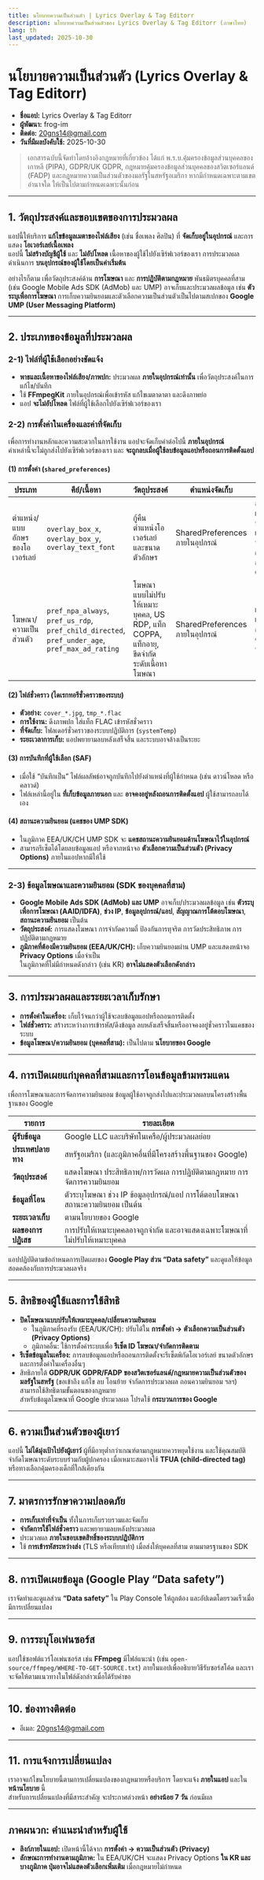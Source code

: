 ```yaml
---
title: นโยบายความเป็นส่วนตัว | Lyrics Overlay & Tag Editorr
description: นโยบายความเป็นส่วนตัวของ Lyrics Overlay & Tag Editorr (ภาษาไทย)
lang: th
last_updated: 2025-10-30
---
```


# นโยบายความเป็นส่วนตัว (Lyrics Overlay & Tag Editorr)

- **ชื่อแอป:** Lyrics Overlay & Tag Editorr  
- **ผู้พัฒนา:** frog-im  
- **ติดต่อ:** [20gns14@gmail.com](mailto:20gns14@gmail.com)  
- **วันที่มีผลบังคับใช้:** 2025-10-30

> เอกสารฉบับนี้จัดทำโดยอ้างอิงกฎหมายที่เกี่ยวข้อง ได้แก่ พ.ร.บ.คุ้มครองข้อมูลส่วนบุคคลของเกาหลี (PIPA), GDPR/UK GDPR, กฎหมายคุ้มครองข้อมูลส่วนบุคคลของสวิตเซอร์แลนด์ (FADP) และกฎหมายความเป็นส่วนตัวของมลรัฐในสหรัฐอเมริกา หากมีกำหนดเฉพาะตามเขตอำนาจใด ให้เป็นไปตามกำหนดเฉพาะนั้นก่อน

---

## 1. วัตถุประสงค์และขอบเขตของการประมวลผล

แอปนี้ให้บริการ **แก้ไขข้อมูลเมตาของไฟล์เสียง** (เช่น ชื่อเพลง ศิลปิน) ที่ **จัดเก็บอยู่ในอุปกรณ์** และการแสดง **โอเวอร์เลย์เนื้อเพลง**  
แอปนี้ **ไม่สร้างบัญชีผู้ใช้** และ **ไม่อัปโหลด** เนื้อหาของผู้ใช้ไปยังเซิร์ฟเวอร์ของเรา การประมวลผลดำเนินการ **บนอุปกรณ์ของผู้ใช้โดยเป็นค่าเริ่มต้น**

อย่างไรก็ตาม เพื่อวัตถุประสงค์ด้าน **การโฆษณา** และ **การปฏิบัติตามกฎหมาย** พันธมิตรบุคคลที่สาม (เช่น Google Mobile Ads SDK (AdMob) และ UMP) อาจเก็บและประมวลผลข้อมูล เช่น **ตัวระบุเพื่อการโฆษณา** การเก็บความยินยอมและตัวเลือกความเป็นส่วนตัวเป็นไปตามสเปกของ **Google UMP (User Messaging Platform)**

---

## 2. ประเภทของข้อมูลที่ประมวลผล

### 2-1) ไฟล์ที่ผู้ใช้เลือกอย่างชัดแจ้ง
- **พาธและเนื้อหาของไฟล์เสียง/ภาพปก:** ประมวลผล **ภายในอุปกรณ์เท่านั้น** เพื่อวัตถุประสงค์ในการแก้ไข/บันทึก  
- ใช้ **FFmpegKit** ภายในอุปกรณ์เพื่อเข้ารหัส แก้ไขเมตาดาตา และดึงภาพย่อ  
- แอป **จะไม่อัปโหลด** ไฟล์ที่ผู้ใช้เลือกไปยังเซิร์ฟเวอร์ของเรา

### 2-2) การตั้งค่าในเครื่องและค่าที่จัดเก็บ

เพื่อการทำงานหลักและความสะดวกในการใช้งาน แอปจะจัดเก็บค่าต่อไปนี้ **ภายในอุปกรณ์**  
ค่าเหล่านี้จะไม่ถูกส่งไปยังเซิร์ฟเวอร์ของเรา และ **จะถูกลบเมื่อผู้ใช้ลบข้อมูลแอปหรือถอนการติดตั้งแอป**

#### (1) การตั้งค่า (`shared_preferences`)
| ประเภท | คีย์/เนื้อหา | วัตถุประสงค์ | ตำแหน่งจัดเก็บ | วิธีลบ |
|---|---|---|---|---|
| ตำแหน่ง/แบบอักษรของโอเวอร์เลย์ | `overlay_box_x`, `overlay_box_y`, `overlay_text_font` | กู้คืนตำแหน่งโอเวอร์เลย์และขนาดตัวอักษร | SharedPreferences ภายในอุปกรณ์ | ลบเมื่อผู้ใช้ลบข้อมูลแอปหรือถอนการติดตั้ง |
| โฆษณา/ความเป็นส่วนตัว | `pref_npa_always`, `pref_us_rdp`, `pref_child_directed`, `pref_under_age`, `pref_max_ad_rating` | โฆษณาแบบไม่ปรับให้เหมาะบุคคล, US RDP, แท็ก COPPA, แท็กอายุ, ขีดจำกัดระดับเนื้อหาโฆษณา | SharedPreferences ภายในอุปกรณ์ | เช่นเดียวกับคอลัมน์ซ้าย |

#### (2) ไฟล์ชั่วคราว (ไดเรกทอรีชั่วคราวของระบบ)
- **ตัวอย่าง:** `cover_*.jpg`, `tmp_*.flac`  
- **การใช้งาน:** ดึงภาพปก ใส่แท็ก FLAC เข้ารหัสชั่วคราว  
- **ที่จัดเก็บ:** โฟลเดอร์ชั่วคราวของระบบปฏิบัติการ (`systemTemp`)  
- **ระยะเวลาการเก็บ:** แอปพยายามลบหลังเสร็จสิ้น และระบบอาจล้างเป็นระยะ

#### (3) การบันทึกที่ผู้ใช้เลือก (SAF)
- เมื่อใช้ “บันทึกเป็น” ไฟล์ผลลัพธ์อาจถูกบันทึกไปยังตำแหน่งที่ผู้ใช้กำหนด (เช่น ดาวน์โหลด หรือคลาวด์)  
- ไฟล์เหล่านี้อยู่ใน **ที่เก็บข้อมูลภายนอก** และ **อาจคงอยู่หลังถอนการติดตั้งแอป** ผู้ใช้สามารถลบได้เอง

#### (4) สถานะความยินยอม (แคชของ UMP SDK)
- ในภูมิภาค EEA/UK/CH UMP SDK จะ **แคชสถานะความยินยอมด้านโฆษณาไว้ในอุปกรณ์**  
- สามารถรีเซ็ตได้โดยลบข้อมูลแอป หรือจากหน้าจอ **ตัวเลือกความเป็นส่วนตัว (Privacy Options)** ภายในแอปหากมีให้ใช้

---

### 2-3) ข้อมูลโฆษณาและความยินยอม (SDK ของบุคคลที่สาม)
- **Google Mobile Ads SDK (AdMob) และ UMP** อาจเก็บ/ประมวลผลข้อมูล เช่น **ตัวระบุเพื่อการโฆษณา (AAID/IDFA)**, **ช่วง IP**, **ข้อมูลอุปกรณ์/แอป**, **สัญญาณการโต้ตอบโฆษณา**, **สถานะความยินยอม** เป็นต้น  
- **วัตถุประสงค์:** การแสดงโฆษณา การจำกัดความถี่ ป้องกันการทุจริต การวัดประสิทธิภาพ การปฏิบัติตามกฎหมาย  
- **ภูมิภาคที่ต้องมีความยินยอม (EEA/UK/CH):** เก็บความยินยอมผ่าน UMP และแสดงหน้าจอ **Privacy Options** เมื่อจำเป็น  
  ในภูมิภาคที่ไม่มีกำหนดดังกล่าว (เช่น KR) **อาจไม่แสดงตัวเลือกดังกล่าว**

---

## 3. การประมวลผลและระยะเวลาเก็บรักษา

- **การตั้งค่าในเครื่อง:** เก็บไว้จนกว่าผู้ใช้จะลบข้อมูลแอปหรือถอนการติดตั้ง  
- **ไฟล์ชั่วคราว:** สร้างระหว่างการเข้ารหัส/ดึงข้อมูล ลบหลังเสร็จสิ้นหรืออาจคงอยู่ชั่วคราวในแคชของระบบ  
- **ข้อมูลโฆษณา/ความยินยอม (บุคคลที่สาม):** เป็นไปตาม **นโยบายของ Google**

---

## 4. การเปิดเผยแก่บุคคลที่สามและการโอนข้อมูลข้ามพรมแดน

เพื่อการโฆษณาและการจัดการความยินยอม ข้อมูลผู้ใช้อาจถูกส่งไปและประมวลผลบนโครงสร้างพื้นฐานของ Google

| รายการ | รายละเอียด |
|---|---|
| **ผู้รับข้อมูล** | Google LLC และบริษัทในเครือ/ผู้ประมวลผลย่อย |
| **ประเทศปลายทาง** | สหรัฐอเมริกา (และภูมิภาคอื่นที่มีโครงสร้างพื้นฐานของ Google) |
| **วัตถุประสงค์** | แสดงโฆษณา ประสิทธิภาพ/การวัดผล การปฏิบัติตามกฎหมาย การจัดการความยินยอม |
| **ข้อมูลที่โอน** | ตัวระบุโฆษณา ช่วง IP ข้อมูลอุปกรณ์/แอป การโต้ตอบโฆษณา สถานะความยินยอม เป็นต้น |
| **ระยะเวลาเก็บ** | ตามนโยบายของ Google |
| **ผลของการปฏิเสธ** | การปรับให้เหมาะบุคคลอาจถูกจำกัด และอาจแสดงเฉพาะโฆษณาที่ไม่ปรับให้เหมาะบุคคล |

แอปปฏิบัติตามข้อกำหนดการเปิดเผยของ **Google Play ส่วน “Data safety”** และดูแลให้ข้อมูลสอดคล้องกับการประมวลผลจริง

---

## 5. สิทธิของผู้ใช้และการใช้สิทธิ

- **ปิดโฆษณาแบบปรับให้เหมาะบุคคล/เปลี่ยนความยินยอม**  
  - ในภูมิภาคที่รองรับ (EEA/UK/CH): ปรับได้ใน **การตั้งค่า → ตัวเลือกความเป็นส่วนตัว (Privacy Options)**  
  - ภูมิภาคอื่น: ใช้การตั้งค่าระบบเพื่อ **รีเซ็ต ID โฆษณา/จำกัดการติดตาม**
- **รีเซ็ตข้อมูลในเครื่อง:** การลบข้อมูลแอปหรือถอนการติดตั้งจะรีเซ็ตพิกัดโอเวอร์เลย์ ขนาดตัวอักษร และการตั้งค่าในเครื่องอื่นๆ  
- สิทธิภายใต้ **GDPR/UK GDPR/FADP ของสวิตเซอร์แลนด์/กฎหมายความเป็นส่วนตัวของมลรัฐในสหรัฐ** (ขอเข้าถึง แก้ไข ลบ โอนย้าย จำกัดการประมวลผล ถอนความยินยอม ฯลฯ) สามารถใช้สิทธิตามขั้นตอนของกฎหมาย  
  สำหรับข้อมูลโฆษณาที่ Google ประมวลผล โปรดใช้ **กระบวนการของ Google**

---

## 6. ความเป็นส่วนตัวของผู้เยาว์

แอปนี้ **ไม่ได้มุ่งเป้าไปยังผู้เยาว์** ผู้ที่มีอายุต่ำกว่าเกณฑ์ตามกฎหมายควรหยุดใช้งาน และใช้คุณสมบัติจำกัดโฆษณาระดับระบบร่วมกับผู้ปกครอง เมื่อเหมาะสมอาจใช้ **TFUA (child-directed tag)** หรือทางเลือกคุ้มครองเด็กที่ใกล้เคียงกัน

---

## 7. มาตรการรักษาความปลอดภัย

- **การเก็บเท่าที่จำเป็น** ทั้งในการเก็บรวบรวมและจัดเก็บ  
- **จำกัดการใช้ไฟล์ชั่วคราว** และพยายามลบหลังประมวลผล  
- ประมวลผล **ภายในขอบเขตสิทธิ์ของระบบปฏิบัติการ**  
- ใช้ **การเข้ารหัสระหว่างส่ง** (TLS หรือเทียบเท่า) เมื่อส่งให้บุคคลที่สาม ตามมาตรฐานของ SDK

---

## 8. การเปิดเผยข้อมูล (Google Play “Data safety”)

เราจัดทำและดูแลส่วน **“Data safety”** ใน Play Console ให้ถูกต้อง และอัปเดตโดยรวดเร็วเมื่อมีการเปลี่ยนแปลง

---

## 9. การระบุโอเพ่นซอร์ส

แอปใช้ซอฟต์แวร์โอเพ่นซอร์ส เช่น **FFmpeg** มีไฟล์แนะนำ (เช่น `open-source/ffmpeg/WHERE-TO-GET-SOURCE.txt`) ภายในแอปเพื่ออธิบายวิธีรับซอร์สโค้ด และเราจะจัดให้ตามแนวทางในไฟล์ดังกล่าวเมื่อได้รับคำขอ

---

## 10. ช่องทางติดต่อ

- อีเมล: [20gns14@gmail.com](mailto:20gns14@gmail.com)

---

## 11. การแจ้งการเปลี่ยนแปลง

เราอาจแก้ไขนโยบายนี้ตามการเปลี่ยนแปลงของกฎหมายหรือบริการ โดยจะแจ้ง **ภายในแอป** และใน **หน้านโยบาย** นี้  
สำหรับการเปลี่ยนแปลงที่มีสาระสำคัญ จะประกาศล่วงหน้า **อย่างน้อย 7 วัน** ก่อนมีผล

---

## ภาคผนวก: คำแนะนำสำหรับผู้ใช้

- **ลิงก์ภายในแอป:** เปิดหน้านี้ได้จาก **การตั้งค่า → ความเป็นส่วนตัว (Privacy)**  
- **ลักษณะการทำงานตามภูมิภาค:** ใน EEA/UK/CH จะแสดง Privacy Options **ใน KR และบางภูมิภาค ปุ่มอาจไม่แสดงตัวเลือกเพิ่มเติม** เมื่อกฎหมายไม่กำหนด
